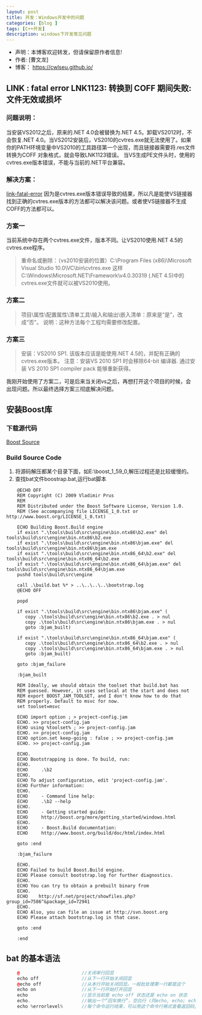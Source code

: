 ```yaml
---
layout: post
title: 开发：Windows开发中的问题
categories: [blog ]
tags: [C++开发]
description: windows下开发常见问题
---
```


- 声明：本博客欢迎转发，但请保留原作者信息!
- 作者: [曹文龙]
- 博客： <https://cwlseu.github.io/>


## LINK : fatal error LNK1123: 转换到 COFF 期间失败: 文件无效或损坏

### 问题说明：

当安装VS2012之后，原来的.NET 4.0会被替换为.NET 4.5。卸载VS2012时，不会恢复.NET 4.0。当VS2012安装后，VS2010的cvtres.exe就无法使用了。如果你的PATH环境变量中VS2010的工具路径第一个出现，而且链接器需要将.res文件转换为COFF 对象格式，就会导致LNK1123错误。
当VS生成PE文件头时，使用的cvtres.exe版本错误，不能与当前的.NET平台兼容。

### 解决方案：

[link-fatal-error](http://stackoverflow.com/questions/10888391/link-fatal-error-lnk1123-failure-during-conversion-to-coff-file-invalid-or-c)
因为是cvtres.exe版本错误导致的结果，所以凡是能使VS链接器找到正确的cvtres.exe版本的方法都可以解决该问题。或者使VS链接器不生成COFF的方法都可以。

### 方案一

当前系统中存在两个cvtres.exe文件，版本不同。让VS2010使用.NET 4.5的cvtres.exe程序。
>重命名或删除：（vs2010安装的位置）C:\Program Files (x86)\Microsoft Visual Studio 10.0\VC\bin\cvtres.exe
>这样C:\Windows\Microsoft.NET\Framework\v4.0.30319 (.NET 4.5)中的cvtres.exe文件就可以被VS2010使用。

### 方案二

>项目\属性\配置属性\清单工具\输入和输出\嵌入清单：原来是“是”，改成“否”。
>说明：这种方法每个工程均需要修改配置。

### 方案三

>安装：VS2010 SP1. 该版本应该是能使用.NET 4.5的，并配有正确的cvtres.exe版本。
>注意：安装VS 2010 SP1 时会移除64-bit 编译器. 通过安装 VS 2010 SP1 compiler pack 能够重新获得。
 
 我刚开始使用了方案二，可是后来当关闭vs之后，再想打开这个项目的时候，会出现问题。所以最终选择方案三彻底解决问题。


## 安装Boost库
### 下载源代码

[Boost Source](http://sourceforge.net/projects/boost/files/boost/1.59.0/)

### Build Source Code

1. 将源码解压都某个目录下面，如E:\boost_1_59_0,解压过程还是比较缓慢的。
2. 查找bat文件boostrap.bat,运行bat脚本

```shell
	@ECHO OFF
	REM Copyright (C) 2009 Vladimir Prus
	REM
	REM Distributed under the Boost Software License, Version 1.0.
	REM (See accompanying file LICENSE_1_0.txt or http://www.boost.org/LICENSE_1_0.txt)

	ECHO Building Boost.Build engine
	if exist ".\tools\build\src\engine\bin.ntx86\b2.exe" del tools\build\src\engine\bin.ntx86\b2.exe
	if exist ".\tools\build\src\engine\bin.ntx86\bjam.exe" del tools\build\src\engine\bin.ntx86\bjam.exe
	if exist ".\tools\build\src\engine\bin.ntx86_64\b2.exe" del tools\build\src\engine\bin.ntx86_64\b2.exe
	if exist ".\tools\build\src\engine\bin.ntx86_64\bjam.exe" del tools\build\src\engine\bin.ntx86_64\bjam.exe
	pushd tools\build\src\engine

	call .\build.bat %* > ..\..\..\..\bootstrap.log
	@ECHO OFF

	popd

	if exist ".\tools\build\src\engine\bin.ntx86\bjam.exe" (
	   copy .\tools\build\src\engine\bin.ntx86\b2.exe . > nul
	   copy .\tools\build\src\engine\bin.ntx86\bjam.exe . > nul
	   goto :bjam_built)

	if exist ".\tools\build\src\engine\bin.ntx86_64\bjam.exe" (
	   copy .\tools\build\src\engine\bin.ntx86_64\b2.exe . > nul
	   copy .\tools\build\src\engine\bin.ntx86_64\bjam.exe . > nul
	   goto :bjam_built)

	goto :bjam_failure

	:bjam_built

	REM Ideally, we should obtain the toolset that build.bat has
	REM guessed. However, it uses setlocal at the start and does not
	REM export BOOST_JAM_TOOLSET, and I don't know how to do that
	REM properly. Default to msvc for now.
	set toolset=msvc

	ECHO import option ; > project-config.jam
	ECHO. >> project-config.jam
	ECHO using %toolset% ; >> project-config.jam
	ECHO. >> project-config.jam
	ECHO option.set keep-going : false ; >> project-config.jam
	ECHO. >> project-config.jam

	ECHO.
	ECHO Bootstrapping is done. To build, run:
	ECHO.
	ECHO     .\b2
	ECHO.    
	ECHO To adjust configuration, edit 'project-config.jam'.
	ECHO Further information:
	ECHO.
	ECHO     - Command line help:
	ECHO     .\b2 --help
	ECHO.     
	ECHO     - Getting started guide: 
	ECHO     http://boost.org/more/getting_started/windows.html
	ECHO.     
	ECHO     - Boost.Build documentation:
	ECHO     http://www.boost.org/build/doc/html/index.html

	goto :end

	:bjam_failure

	ECHO.
	ECHO Failed to build Boost.Build engine.
	ECHO Please consult bootstrap.log for further diagnostics.
	ECHO.
	ECHO You can try to obtain a prebuilt binary from
	ECHO.
	ECHO    http://sf.net/project/showfiles.php?group_id=7586^&package_id=72941
	ECHO.
	ECHO Also, you can file an issue at http://svn.boost.org 
	ECHO Please attach bootstrap.log in that case.

	goto :end

	:end
```

## bat 的基本语法

```cpp
	@                      	//关闭单行回显   
	echo off               	//从下一行开始关闭回显   
	@echo off              	//从本行开始关闭回显。一般批处理第一行都是这个   
	echo on                	//从下一行开始打开回显   
	echo                   	//显示当前是 echo off 状态还是 echo on 状态   
	echo.                  	//输出一个”回车换行”，空白行 (同echo, echo; echo+ echo[ echo] echo/ echo")   
	echo %errorlevel% 	   	//每个命令运行结束，可以用这个命令行格式查看返回码,默认值为0，一般命令执行出错会设 errorlevel 为1  
```